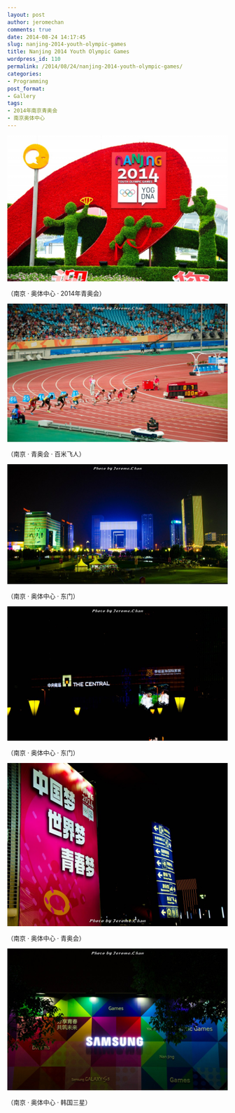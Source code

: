 ```yaml
---
layout: post
author: jeromechan
comments: true
date: 2014-08-24 14:17:45
slug: nanjing-2014-youth-olympic-games
title: Nanjing 2014 Youth Olympic Games
wordpress_id: 110
permalink: /2014/08/24/nanjing-2014-youth-olympic-games/
categories:
- Programming
post_format:
- Gallery
tags:
- 2014年南京青奥会
- 南京奥体中心
---
```


[![南京 · 奥体中心 · 2014青奥会](/images/2014-08-24-nanjing-2014-youth-olympic-games/DSC_0618-1024x678.jpg)](/images/2014-08-24-nanjing-2014-youth-olympic-games/DSC_0618.jpg)


（南京 · 奥体中心 · 2014年青奥会）


[![南京 · 青奥会 · 百米飞人](/images/2014-08-24-nanjing-2014-youth-olympic-games/DSC_0758-1024x642.jpg)](/images/2014-08-24-nanjing-2014-youth-olympic-games/DSC_0758.jpg)


（南京 · 青奥会 · 百米飞人）


[![南京奥体中心](/images/2014-08-24-nanjing-2014-youth-olympic-games/DSC_0772-1024x558.jpg)
](/images/2014-08-24-nanjing-2014-youth-olympic-games/DSC_0772.jpg)


（南京 · 奥体中心 · 东门）




[![南京奥体中心](/images/2014-08-24-nanjing-2014-youth-olympic-games/DSC_0776-1024x623.jpg)](/images/2014-08-24-nanjing-2014-youth-olympic-games/DSC_0776.jpg)




（南京 · 奥体中心 · 东门）




[![青奥会 · 田径赛场](/images/2014-08-24-nanjing-2014-youth-olympic-games/DSC_0760-1024x759.jpg)](/images/2014-08-24-nanjing-2014-youth-olympic-games/DSC_0760.jpg)




（南京 · 奥体中心 · 青奥会）




[![南京 · 奥体中心 · 三星品牌](/images/2014-08-24-nanjing-2014-youth-olympic-games/DSC_0768-1024x658.jpg)](/images/2014-08-24-nanjing-2014-youth-olympic-games/DSC_0768.jpg)




（南京 · 奥体中心 · 韩国三星）
